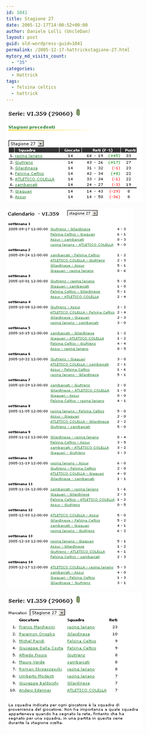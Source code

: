 ```yaml
---
id: 1041
title: Stagione 27
date: 2005-12-17T14:00:52+00:00
author: Daniele Lolli (UncleDan)
layout: post
guid: old-wordpress-guid=1041
permalink: /2005-12-17-hattrickstagione-27.html
mytory_md_visits_count:
  - "35"
categories:
  - Hattrick
tags:
  - felsina celtics
  - hattrick
---
```

![Stagione 27 - Classifica](/wp-content/uploads/2007/10/27-1-classifica.png)

![Stagione 27 - Calendario](/wp-content/uploads/2007/10/27-2-calendario.png)

![Stagione 27 - Marcatori](/wp-content/uploads/2007/10/27-3-marcatori.png)